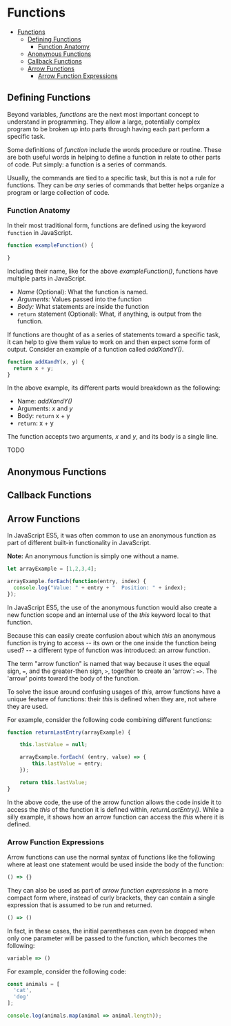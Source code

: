 # Functions

- [Functions](#functions)
  - [Defining Functions](#defining-functions)
    - [Function Anatomy](#function-anatomy)
  - [Anonymous Functions](#anonymous-functions)
  - [Callback Functions](#callback-functions)
  - [Arrow Functions](#arrow-functions)
    - [Arrow Function Expressions](#arrow-function-expressions)

## Defining Functions

Beyond variables, *functions* are the next most important concept to understand in programming. They allow a large, potentially complex program to be broken up into parts through having each part perform a specific task.

Some definitions of *function* include the words procedure or routine. These are both useful words in helping to define a function in relate to other parts of code. Put simply: a function is a series of commands.

Usually, the commands are tied to a specific task, but this is not a rule for functions. They can be *any* series of commands that better helps organize a program or large collection of code.

### Function Anatomy

In their most traditional form, functions are defined using the keyword `function` in JavaScript.

```javascript
function exampleFunction() {

}
```

Including their name, like for the above *exampleFunction()*, functions have multiple parts in JavaScript.

- *Name* (Optional): What the function is named.
- *Arguments:* Values passed into the function
- *Body:* What statements are inside the function
- `return` statement (Optional): What, if anything, is output from the function.

If functions are thought of as a series of statements toward a specific task, it can help to give them value to work on and then expect some form of output. Consider an example of a function called *addXandY()*.

```javascript
function addXandY(x, y) {
  return x + y;
}
```

In the above example, its different parts would breakdown as the following:

- Name: *addXandY()*
- Arguments: *x* and *y*
- Body: `return` x + y
- `return`: x + y

The function accepts two arguments, *x* and *y*, and its body is a single line.

TODO

## Anonymous Functions

## Callback Functions

## Arrow Functions

In JavaScript ES5, it was often common to use an anonymous function as part of different built-in functionality in JavaScript.

**Note:** An anonymous function is simply one without a name.

```javascript
let arrayExample = [1,2,3,4];

arrayExample.forEach(function(entry, index) {
  console.log("Value: " + entry + "  Position: " + index);
});
```

In JavaScript ES5, the use of the anonymous function would also create a new function scope and an internal use of the *this* keyword local to that function.

Because this can easily create confusion about which *this* an anonymous function is trying to access -- its own or the one inside the function being used? -- a different type of function was introduced: an arrow function.

The term "arrow function" is named that way because it uses the equal sign, `=`, and the greater-then sign, `>`, together to create an 'arrow': `=>`. The 'arrow' points toward the body of the function.

To solve the issue around confusing usages of *this*, arrow functions have a unique feature of functions: their *this* is defined when they are, not where they are used.

For example, consider the following code combining different functions:

```javascript
function returnLastEntry(arrayExample) {

    this.lastValue = null;

    arrayExample.forEach( (entry, value) => {
        this.lastValue = entry;
    });

    return this.lastValue;
}
```

In the above code, the use of the arrow function allows the code inside it to access the *this* of the function it is defined within, *returnLastEntry()*. While a silly example, it shows how an arrow function can access the *this* where it is defined.

### Arrow Function Expressions

Arrow functions can use the normal syntax of functions like the following where at least one statement would be used inside the body of the function:

```javascript
() => {}
```

They can also be used as part of *arrow function expressions* in a more compact form where, instead of curly brackets, they can contain a single expression that is assumed to be run and returned.

```javascript
() => ()
```

In fact, in these cases, the initial parentheses can even be dropped when only one parameter will be passed to the function, which becomes the following:

```javascript
variable => ()
```

For example, consider the following code:

```javascript
const animals = [
  'cat',
  'dog'
];

console.log(animals.map(animal => animal.length));
```

